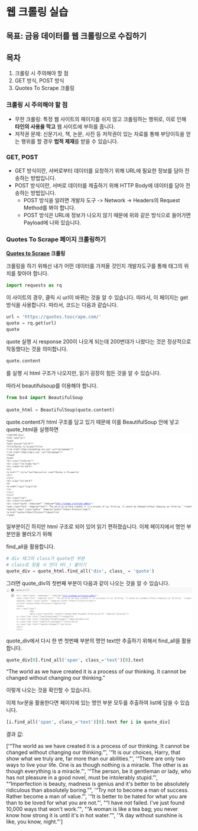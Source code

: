 # 웹 크롤링 실습

## 목표: 금융 데이터를 웹 크롤링으로 수집하기

## 목차
1. 크롤링 시 주의해야 할 점
2. GET 방식, POST 방식
3. Quotes To Scrape 크롤링

### 크롤링 시 주의해야 할 점

- 무한 크롤링: 특정 웹 사이트의 페이지를 쉬지 않고 크롤링하는 행위로, 이로 인해 **타인의 사용을 막고** 웹 사이트에 부하를 줍니다.
- 저작권 문제: 신문기사, 책, 논문, 사진 등 저작권이 있는 자료를 통해 부당이득을 얻는 행위를 할 경우 **법적 제재**를 받을 수 있습니다.

### GET, POST

- GET 방식이란, 서버로부터 데이터를 요청하기 위해 URL에 필요한 정보를 담아 전송하는 방법입니다.
- POST 방식이란, 서버로 데이터를 제출하기 위해 HTTP Body에 데이터를 담아 전송하는 방법입니다.
    - POST 방식을 알려면 개발자 도구 -> Network -> Headers의 Request Method를 봐야 합니다.
    - POST 방식은 URL에 정보가 나오지 않기 때문에 위와 같은 방식으로 들어가면 Payload에 나와 있습니다.

###  Quotes To Scrape 페이지 크롤링하기

**[Quotes to Scrape](https://quotes.toscrape.com/) 크롤링**

크롤링을 하기 위해선 내가 어떤 데이터를 가져올 것인지 개발자도구를 통해 태그의 위치를 찾아야 합니다.

```py
import requests as rq
```
이 사이트의 경우, 클릭 시 url이 바뀌는 것을 알 수 있습니다. 따라서, 이 페이지는 get 방식을 사용합니다.
따라서, 코드는 다음과 같습니다.
```py
url = 'https://quotes.toscrape.com/'
quote = rq.get(url)
quote
```
quote 실행 시 response 200이 나오게 되는데 200번대가 나왔다는 것은 정상적으로 작동했다는 것을 의미합니다.

```py
quote.content
```
를 실행 시 html 구조가 나오지만, 읽기 굉장히 힘든 것을 알 수 있습니다.

따라서 beautifulsoup를 이용해야 합니다.

```py
from bs4 import BeautifulSoup

quote_html = BeautifulSoup(quote.content)
```
quote.content가 html 구조를 담고 있기 때문에 이를 BeautifulSoup 안에 넣고 quote_html을 실행하면
![html](img/html-beautifulsoup.png)

일부분이긴 하지만 html 구조로 되어 있어 읽기 편하졌습니다. 이제 페이지에서 명언 부분만을 불러오기 위해

find_all을 활용합니다.

```py
# div 태그의 class가 quote인 부분
# class로 찾을 시 언더 바(_) 붙이기
quote_div = quote_html.find_all('div', class_ = 'quote')
```
그러면 quote_div의 첫번째 부분이 다음과 같이 나오는 것을 알 수 있습니다.
![quote_div[0]](img/quote_div[0].png)

quote_div에서 다시 한 번 첫번째 부분의 명언 text만 추출하기 위해서 find_all을 활용합니다.

```py
quote_div[0].find_all('span', class_='text')[0].text
```
“The world as we have created it is a process of our thinking. It cannot be changed without changing our thinking.”

이렇게 나오는 것을 확인할 수 있습니다.

이제 for문을 활용한다면 페이지에 있는 명언 부분 모두를 추출하여 list에 담을 수 있습니다.

```py
[i.find_all('span', class_='text')[0].text for i in quote_div]
```
결과 값:

['“The world as we have created it is a process of our thinking. It cannot be changed without changing our thinking.”',
 '“It is our choices, Harry, that show what we truly are, far more than our abilities.”',
 '“There are only two ways to live your life. One is as though nothing is a miracle. The other is as though everything is a miracle.”',
 '“The person, be it gentleman or lady, who has not pleasure in a good novel, must be intolerably stupid.”',
 "“Imperfection is beauty, madness is genius and it's better to be absolutely ridiculous than absolutely boring.”",
 '“Try not to become a man of success. Rather become a man of value.”',
 '“It is better to be hated for what you are than to be loved for what you are not.”',
 "“I have not failed. I've just found 10,000 ways that won't work.”",
 "“A woman is like a tea bag; you never know how strong it is until it's in hot water.”",
 '“A day without sunshine is like, you know, night.”']